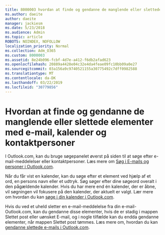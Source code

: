 ```yaml
---
title: 8000003 hvordan at finde og gendanne de manglende eller slettede elementer med e-mail, kalender og kontaktpersoner
ms.author: daeite
author: daeite
manager: jackiesm
ms.date: 5/23/2018
ms.audience: Admin
ms.topic: article
ROBOTS: NOINDEX, NOFOLLOW
localization_priority: Normal
ms.collection: Adm_O365
ms.custom: 8000003
ms.assetid: 8e24b096-fcbf-4d7e-a412-f6db2afad623
ms.openlocfilehash: 20889a4428e04c32e4da4feae09fc10bb09a0e27
ms.sourcegitcommit: 03a156a9c9740521155a30775492c7dff0982588
ms.translationtype: MT
ms.contentlocale: da-DK
ms.lasthandoff: 03/22/2019
ms.locfileid: "30779856"
---
```

# <a name="how-to-find-and-recover-missing-or-deleted-email-calendar-or-contacts-items"></a>Hvordan at finde og gendanne de manglende eller slettede elementer med e-mail, kalender og kontaktpersoner

I Outlook.com, kan du bruge søgepanelet øverst på siden til at søge efter e-mail-meddelelser eller kontaktpersoner. Læs mere om [Søg i E-mails og personer i Outlook.com](https://support.office.com/article/88108edf-028e-4306-b87e-7400bbb40aa7).
  
Når du får vist en kalender, kan du søge efter et element ved hjælp af et ord, en persons navn eller et udtryk. Søg søger efter dine søgeord overalt i den pågældende kalender. Hvis du har mere end én kalender, der er åbne, vil søgningen vil fokusere på den kalender, der aktuelt er valgt. Lær mere om hvordan du kan [søge i din kalender i Outlook.com](https://support.office.com/article/5bc05289-c84c-4849-95a8-7eac05ed478a).
  
Hvis du ved et uheld sletter en e-mail-meddelelse fra din e-mail-Outlook.com, kan du gendanne disse elementer, hvis de er stadig i mappen Slettet post eller uønsket E-mail, og i nogle tilfælde kan du endda gendanne elementer, når mappen Slettet post tømmes. Læs mere om, hvordan du kan [gendanne slettede e-mails i Outlook.com](https://support.office.com/article/cf06ab1b-ae0b-418c-a4d9-4e895f83ed50).
  


